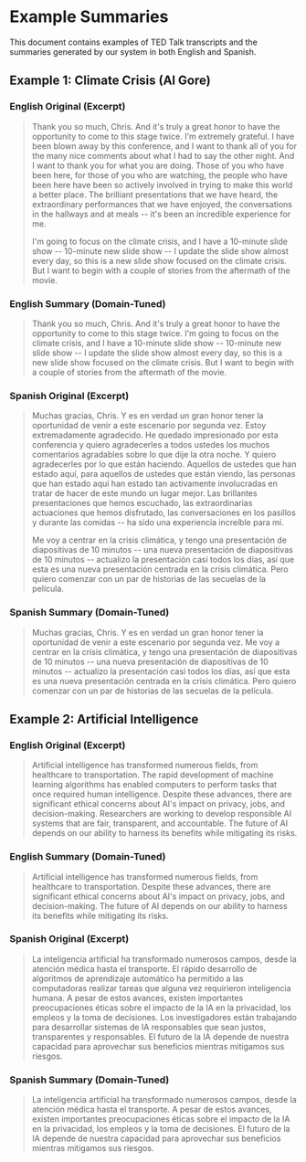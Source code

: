# Example Summaries

This document contains examples of TED Talk transcripts and the summaries generated by our system in both English and Spanish.

## Example 1: Climate Crisis (Al Gore)

### English Original (Excerpt)
> Thank you so much, Chris. And it's truly a great honor to have the opportunity to come to this stage twice. I'm extremely grateful. I have been blown away by this conference, and I want to thank all of you for the many nice comments about what I had to say the other night. And I want to thank you for what you are doing. Those of you who have been here, for those of you who are watching, the people who have been here have been so actively involved in trying to make this world a better place. The brilliant presentations that we have heard, the extraordinary performances that we have enjoyed, the conversations in the hallways and at meals -- it's been an incredible experience for me.
> 
> I'm going to focus on the climate crisis, and I have a 10-minute slide show -- 10-minute new slide show -- I update the slide show almost every day, so this is a new slide show focused on the climate crisis. But I want to begin with a couple of stories from the aftermath of the movie.

### English Summary (Domain-Tuned)
> Thank you so much, Chris. And it's truly a great honor to have the opportunity to come to this stage twice. I'm going to focus on the climate crisis, and I have a 10-minute slide show -- 10-minute new slide show -- I update the slide show almost every day, so this is a new slide show focused on the climate crisis. But I want to begin with a couple of stories from the aftermath of the movie.

### Spanish Original (Excerpt)
> Muchas gracias, Chris. Y es en verdad un gran honor tener la oportunidad de venir a este escenario por segunda vez. Estoy extremadamente agradecido. He quedado impresionado por esta conferencia y quiero agradecerles a todos ustedes los muchos comentarios agradables sobre lo que dije la otra noche. Y quiero agradecerles por lo que están haciendo. Aquellos de ustedes que han estado aquí, para aquellos de ustedes que están viendo, las personas que han estado aquí han estado tan activamente involucradas en tratar de hacer de este mundo un lugar mejor. Las brillantes presentaciones que hemos escuchado, las extraordinarias actuaciones que hemos disfrutado, las conversaciones en los pasillos y durante las comidas -- ha sido una experiencia increíble para mí.
> 
> Me voy a centrar en la crisis climática, y tengo una presentación de diapositivas de 10 minutos -- una nueva presentación de diapositivas de 10 minutos -- actualizo la presentación casi todos los días, así que esta es una nueva presentación centrada en la crisis climática. Pero quiero comenzar con un par de historias de las secuelas de la película.

### Spanish Summary (Domain-Tuned)
> Muchas gracias, Chris. Y es en verdad un gran honor tener la oportunidad de venir a este escenario por segunda vez. Me voy a centrar en la crisis climática, y tengo una presentación de diapositivas de 10 minutos -- una nueva presentación de diapositivas de 10 minutos -- actualizo la presentación casi todos los días, así que esta es una nueva presentación centrada en la crisis climática. Pero quiero comenzar con un par de historias de las secuelas de la película.

## Example 2: Artificial Intelligence

### English Original (Excerpt)
> Artificial intelligence has transformed numerous fields, from healthcare to transportation. The rapid development of machine learning algorithms has enabled computers to perform tasks that once required human intelligence. Despite these advances, there are significant ethical concerns about AI's impact on privacy, jobs, and decision-making. Researchers are working to develop responsible AI systems that are fair, transparent, and accountable. The future of AI depends on our ability to harness its benefits while mitigating its risks.

### English Summary (Domain-Tuned)
> Artificial intelligence has transformed numerous fields, from healthcare to transportation. Despite these advances, there are significant ethical concerns about AI's impact on privacy, jobs, and decision-making. The future of AI depends on our ability to harness its benefits while mitigating its risks.

### Spanish Original (Excerpt)
> La inteligencia artificial ha transformado numerosos campos, desde la atención médica hasta el transporte. El rápido desarrollo de algoritmos de aprendizaje automático ha permitido a las computadoras realizar tareas que alguna vez requirieron inteligencia humana. A pesar de estos avances, existen importantes preocupaciones éticas sobre el impacto de la IA en la privacidad, los empleos y la toma de decisiones. Los investigadores están trabajando para desarrollar sistemas de IA responsables que sean justos, transparentes y responsables. El futuro de la IA depende de nuestra capacidad para aprovechar sus beneficios mientras mitigamos sus riesgos.

### Spanish Summary (Domain-Tuned)
> La inteligencia artificial ha transformado numerosos campos, desde la atención médica hasta el transporte. A pesar de estos avances, existen importantes preocupaciones éticas sobre el impacto de la IA en la privacidad, los empleos y la toma de decisiones. El futuro de la IA depende de nuestra capacidad para aprovechar sus beneficios mientras mitigamos sus riesgos.
